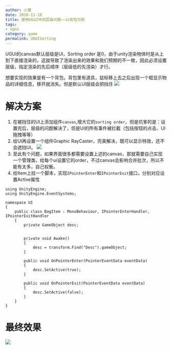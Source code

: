 ```yaml
---
author: 小莫
date: 2018-11-18
title: 使用UGUI中的层级问题——以背包为例
tags:
- ugui
category: game
permalink: UGUISorting
---
```

UGUI的canvas默认层级是UI，Sorting order 是0，由于unity渲染物体时是从上到下直接渲染的，这就导致了渲染出来的效果和我们预期的不一致，因此必须设置层级，指定渲染的先后顺序（层级低的先渲染）才行。 
<!-- more -->

想要实现的效果是有一个背包，背包里有道具，鼠标移上去之后出现一个框显示物品的详细信息，移开就消失。但是默认UI层级会把挡住
![](https://image.xiaomo.info/unity3d/ugui/bag/mask.png)

# 解决方案
1. 在被挡住的UI上添加组件`canvas`,增大它的`sorting order`，但是坑爹的是：设置完后，层级的问题解决了，但是UI的所有事件被拦截（包括按钮的点击、UI拖拽等等）
2. 给UI再设置一个组件Graphic RayCaster，完美解决，既可以显示特效，还不会遮挡UI。 
![](https://image.xiaomo.info/unity3d/ugui/bag/correct.png)
3. 至此有个问题，如果界面很多都需要设置上述的canvas，那就需要自己实现一个管理类，给每个ui设置它的order，不过canvas会影响合并批次，所以不能有太多，自己权衡。
4. 给Item上挂一个脚本，实现`IPointerEnter`和`IPointerExit`接口，分别对应设置Active属性

```
using UnityEngine;
using UnityEngine.EventSystems;

namespace UI
{
    public class BagItem : MonoBehaviour, IPointerEnterHandler, IPointerExitHandler
    {
        private GameObject desc;


        private void Awake()
        {
            desc = transform.Find("Desc").gameObject;
        }

        public void OnPointerEnter(PointerEventData eventData)
        {
            desc.SetActive(true);
        }

        public void OnPointerExit(PointerEventData eventData)
        {
            desc.SetActive(false);
        }
    }
}

```


# 最终效果
![](https://image.xiaomo.info/unity3d/ugui/bag/bag.gif)





